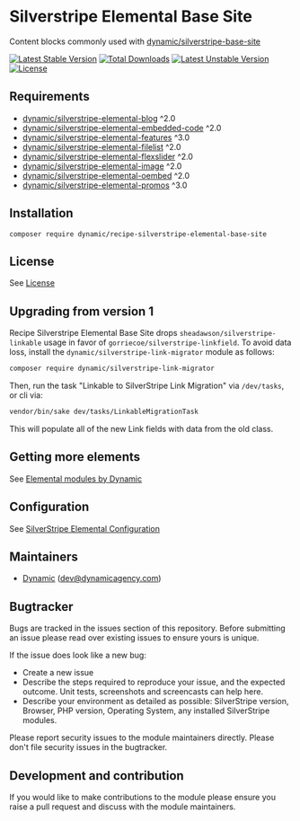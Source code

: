 # Silverstripe Elemental Base Site

Content blocks commonly used with [dynamic/silverstripe-base-site](https://github.com/dynamic/silverstripe-base-site)

[![Latest Stable Version](https://poser.pugx.org/dynamic/recipe-silverstripe-elemental-base-site/v/stable)](https://packagist.org/packages/dynamic/recipe-silverstripe-elemental-base-site)
[![Total Downloads](https://poser.pugx.org/dynamic/recipe-silverstripe-elemental-base-site/downloads)](https://packagist.org/packages/dynamic/recipe-silverstripe-elemental-base-site)
[![Latest Unstable Version](https://poser.pugx.org/dynamic/recipe-silverstripe-elemental-base-site/v/unstable)](https://packagist.org/packages/dynamic/recipe-silverstripe-elemental-base-site)
[![License](https://poser.pugx.org/dynamic/recipe-silverstripe-elemental-base-site/license)](https://packagist.org/packages/dynamic/recipe-silverstripe-elemental-base-site)


## Requirements

* [dynamic/silverstripe-elemental-blog](https://github.com/dynamic/silverstripe-elemental-blog) ^2.0
* [dynamic/silverstripe-elemental-embedded-code](https://github.com/dynamic/silverstripe-elemental-embedded-code) ^2.0
* [dynamic/silverstripe-elemental-features](https://github.com/dynamic/silverstripe-elemental-features) ^3.0
* [dynamic/silverstripe-elemental-filelist](https://github.com/dynamic/silverstripe-elemental-filelist) ^2.0
* [dynamic/silverstripe-elemental-flexslider](https://github.com/dynamic/silverstripe-elemental-flexslider) ^2.0
* [dynamic/silverstripe-elemental-image](https://github.com/dynamic/silverstripe-elemental-image) ^2.0
* [dynamic/silverstripe-elemental-oembed](https://github.com/dynamic/silverstripe-elemental-oembed) ^2.0
* [dynamic/silverstripe-elemental-promos](https://github.com/dynamic/silverstripe-elemental-promos) ^3.0

## Installation

```
composer require dynamic/recipe-silverstripe-elemental-base-site
```

## License
See [License](license.md)

## Upgrading from version 1

Recipe Silverstripe Elemental Base Site drops `sheadawson/silverstripe-linkable` usage in favor of `gorriecoe/silverstripe-linkfield`. To avoid data loss, install the `dynamic/silverstripe-link-migrator` module as follows:

```markdown
composer require dynamic/silverstripe-link-migrator
```

Then, run the task "Linkable to SilverStripe Link Migration" via `/dev/tasks`, or cli via:
```markdown
vendor/bin/sake dev/tasks/LinkableMigrationTask
```

This will populate all of the new Link fields with data from the old class.

## Getting more elements

See [Elemental modules by Dynamic](https://github.com/orgs/dynamic/repositories?q=elemental&type=all&language=&sort=)

## Configuration

See [SilverStripe Elemental Configuration](https://github.com/dnadesign/silverstripe-elemental#configuration)


## Maintainers
 *  [Dynamic](https://www.dynamicagency.com) (<dev@dynamicagency.com>)

## Bugtracker
Bugs are tracked in the issues section of this repository. Before submitting an issue please read over
existing issues to ensure yours is unique.

If the issue does look like a new bug:

 - Create a new issue
 - Describe the steps required to reproduce your issue, and the expected outcome. Unit tests, screenshots
 and screencasts can help here.
 - Describe your environment as detailed as possible: SilverStripe version, Browser, PHP version,
 Operating System, any installed SilverStripe modules.

Please report security issues to the module maintainers directly. Please don't file security issues in the bugtracker.

## Development and contribution
If you would like to make contributions to the module please ensure you raise a pull request and discuss with the module maintainers.
